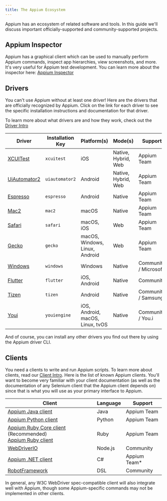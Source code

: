 ```yaml
---
title: The Appium Ecosystem
---
```


Appium has an ecosystem of related software and tools. In this guide we'll discuss important
officially-supported and community-supported projects.

## Appium Inspector

Appium has a graphical client which can be used to manually perform Appium commands, inspect app
hierarchies, view screenshots, and more. It's very useful for Appium test development. You can
learn more about the inspector here: [Appium Inspector](https://github.com/appium/appium-inspector)

## Drivers

You can't use Appium without at least one driver! Here are the drivers that are officially
recognized by Appium. Click on the link for each driver to see the specific installation
instructions and documentation for that driver.

To learn more about what drivers are and how they work, check out the [Driver
Intro](../intro/drivers.md)

|Driver|Installation Key|Platform(s)|Mode(s)|Support|
|-|-|-|-|-|
|[XCUITest](https://github.com/appium/appium-xcuitest-driver)|`xcuitest`|iOS|Native, Hybrid, Web|Appium Team|
|[UiAutomator2](https://github.com/appium/appium-uiautomator2-driver)|`uiautomator2`|Android|Native, Hybrid, Web|Appium Team|
|[Espresso](https://github.com/appium/appium-espresso-driver)|`espresso`|Android|Native|Appium Team|
|[Mac2](https://github.com/appium/appium-mac2-driver)|`mac2`|macOS|Native|Appium Team|
|[Safari](https://github.com/appium/appium-safari-driver)|`safari`|macOS, iOS|Web|Appium Team|
|[Gecko](https://github.com/appium/appium-geckodriver)|`gecko`|macOS, Windows, Linux, Android|Web|Appium Team|
|[Windows](https://github.com/appium/appium-windows-driver)|`windows`|Windows|Native|Community / Microsoft|
|[Flutter](https://github.com/appium-userland/appium-flutter-driver)|`flutter`|iOS, Android|Native|Community|
|[Tizen](https://github.com/Samsung/appium-tizen-driver)|`tizen`|Android|Native|Community / Samsung|
|[Youi](https://github.com/YOU-i-Labs/appium-youiengine-driver)|`youiengine`|iOS, Android, macOS, Linux, tvOS|Native|Community / You.i|

And of course, you can install any other drivers you find out there by using the Appium driver CLI.

## Clients

You need a clients to write and run Appium scripts. To learn more about clients, read our [Client
Intro](../intro/clients.md). Here is the list of known Appium clients. You'll want to become very
familiar with your client documentation (as well as the documentation of any Selenium client that
the Appium client depends on) since that is what you will use as your primary interface to Appium.

|Client|Language|Support|
|-|-|-|
|[Appium Java client](https://github.com/appium/java-client)|Java|Appium Team|
|[Appium Python client](https://github.com/appium/python-client)|Python|Appium Team|
|[Appium Ruby Core client](https://github.com/appium/ruby_lib_core) (Recommended)<br>[Appium Ruby client](https://github.com/appium/ruby_lib)|Ruby|Appium Team|
|[WebDriverIO](https://webdriver.io)|Node.js|Community|
|[Appium .NET client](https://github.com/appium/dotnet-client)|C#|Appium Team*|
|[RobotFramework](https://github.com/serhatbolsu/robotframework-appiumlibrary)|DSL|Community|

In general, any W3C WebDriver spec-compatible client will also integrate well with Appium, though
some Appium-specific commands may not be implemented in other clients.
